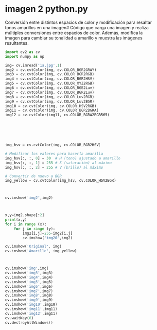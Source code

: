 # imagen 2 python.py

Conversión entre distintos espacios de color y modificación para resaltar tonos amarillos en una imagen# Código que carga una imagen y realiza múltiples conversiones entre espacios de color.
Además, modifica la imagen para cambiar su tonalidad a amarillo y muestra las imágenes resultantes.

```python
import cv2 as cv
import numpy as np

img= cv.imread('1a.jpg',1)
img2 = cv.cvtColor(img, cv.COLOR_BGR2GRAY)
img3 = cv.cvtColor(img, cv.COLOR_BGR2RGB)
img4 = cv.cvtColor(img, cv.COLOR_BGR2HSV)
img5 = cv.cvtColor(img, cv.COLOR_XYZ2RGB)
img6 = cv.cvtColor(img, cv.COLOR_RGB2Luv)
img7 = cv.cvtColor(img, cv.COLOR_BGR2Luv)
img8 = cv.cvtColor(img, cv.COLOR_Luv2RGB)
img9 = cv.cvtColor(img, cv.COLOR_Luv2BGR)
img10 = cv.cvtColor(img, cv.COLOR_HSV2RGB)
img11 = cv.cvtColor(img, cv.COLOR_BGR2BGRA)
img12 = cv.cvtColor(img11, cv.COLOR_BGRA2BGR565)






img_hsv = cv.cvtColor(img, cv.COLOR_BGR2HSV)

# Modificar los valores para hacerla amarilla
img_hsv[:, :, 0] = 30  # H (tono) ajustado a amarillo
img_hsv[:, :, 1] = 255 # S (saturación) al máximo
img_hsv[:, :, 2] = 255 # V (brillo) al máximo

# Convertir de nuevo a BGR
img_yellow = cv.cvtColor(img_hsv, cv.COLOR_HSV2BGR)



cv.imshow('img2',img2)



x,y=img2.shape[:2]
print(x,y)
for i in range (x):
    for j in range (y):
        img2[i,j]=255-img2[i,j]
        cv.imshow('img20',img2)

cv.imshow('Original', img)
cv.imshow('Amarillo', img_yellow)



cv.imshow('img',img)
cv.imshow('img3',img3)
cv.imshow('img4',img4)
cv.imshow('img5',img5)
cv.imshow('img6',img6)
cv.imshow('img7',img7)
cv.imshow('img8',img8)
cv.imshow('img9',img9)
cv.imshow('img10',img10)
cv.imshow('img11',img11)
cv.imshow('img12',img11)
cv.waitKey(0)
cv.destroyAllWindows()


```